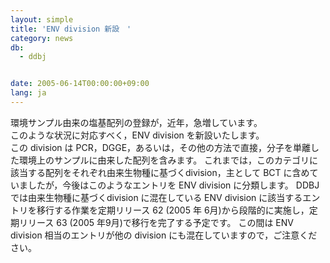 ```yaml
---
layout: simple
title: 'ENV division 新設　'
category: news
db:
  - ddbj


date: 2005-06-14T00:00:00+09:00
lang: ja
---
```


環境サンプル由来の塩基配列の登録が，近年，急増しています。<br>このような状況に対応すべく，ENV division を新設いたします。<br>この division は PCR，DGGE，あるいは，その他の方法で直接，分子を単離した環境上のサンプルに由来した配列を含みます。 これまでは，このカテゴリに該当する配列をそれぞれ由来生物種に基づくdivision，主として BCT に含めていましたが，今後はこのようなエントリを ENV division に分類します。 DDBJ では由来生物種に基づくdivision に混在している ENV division に該当するエントリを移行する作業を定期リリース 62 (2005 年 6月)から段階的に実施し，定期リリース 63 (2005 年9月)で移行を完了する予定です。 この間は ENV division 相当のエントリが他の division にも混在していますので，ご注意ください。
